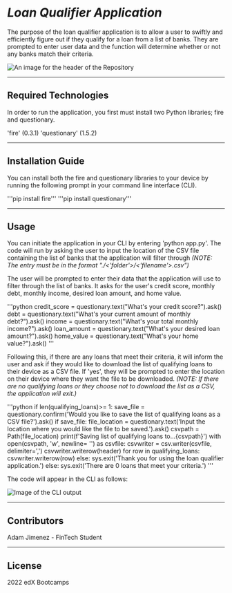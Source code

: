 # *Loan Qualifier Application*

The purpose of the loan qualifier application is to allow a user to swiftly and efficiently figure out if they qualify for a loan from a list of banks. They are prompted to enter user data and the function will determine whether or not any banks match their criteria.

![An image for the header of the Repository](desktop/rc_unsecuredpl_hero.png)

---

## **Required Technologies**

In order to run the application, you first must install two Python libraries; fire and questionary.

'fire' (0.3.1)
'questionary' (1.5.2)

---

## Installation Guide

You can install both the fire and questionary libraries to your device by running the following prompt in your command line interface (CLI).

'''pip install fire'''
'''pip install questionary'''

---

## Usage

You can initiate the application in your CLI by entering 'python app.py'. The code will run by asking the user to input the location of the CSV file containing the list of banks that the application will filter through *(NOTE: The entry must be in the format "./<'folder'>/<'filename'>.csv")*

The user will be prompted to enter their data that the application will use to filter through the list of banks. It asks for the user's credit score, monthly debt, monthly income, desired loan amount, and home value. 

'''python
 credit_score = questionary.text("What's your credit score?").ask()
 debt = questionary.text("What's your current amount of monthly debt?").ask()
 income = questionary.text("What's your total monthly income?").ask()
 loan_amount = questionary.text("What's your desired loan amount?").ask()
 home_value = questionary.text("What's your home value?").ask()
'''

Following this, if there are any loans that meet their criteria, it will inform the user and ask if they would like to download the list of qualifying loans to their device as a CSV file. If 'yes', they will be prompted to enter the location on their device where they want the file to be downloaded. *(NOTE: If there are no qualifying loans or they choose not to download the list as a CSV, the application will exit.)*

'''python
 if len(qualifying_loans)>= 1:
        save_file = questionary.confirm('Would you like to save the list of qualifying loans as a CSV file?').ask()
        if save_file:
            file_location = questionary.text('Input the location where you would like the file to be saved.').ask()
            csvpath = Path(file_location)
            print(f'Saving list of qualifying loans to...{csvpath}')
            with open(csvpath, 'w', newline= '') as csvfile:
                csvwriter = csv.writer(csvfile, delimiter=',')
                csvwriter.writerow(header)
                for row in qualifying_loans:
                    csvwriter.writerow(row)
        else:
            sys.exit('Thank you for using the loan qualifier application.')
    else:
        sys.exit('There are 0 loans that meet your criteria.')
'''
 
The code will appear in the CLI as follows:

![Image of the CLI output](desktop/screenshot.png)

---

## Contributors

Adam Jimenez - FinTech Student

---

## License

2022 edX Bootcamps
